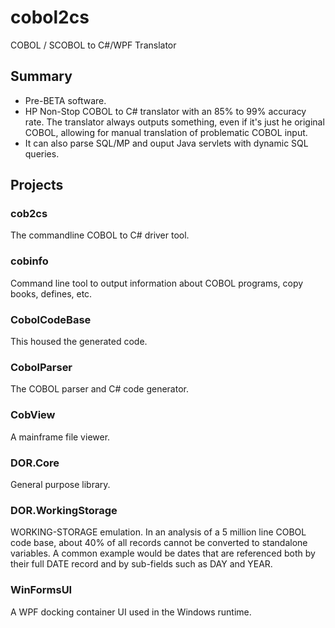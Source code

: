 # cobol2cs
COBOL / SCOBOL to C#/WPF Translator

## Summary

- Pre-BETA software.
- HP Non-Stop COBOL to C# translator with an 85% to 99% accuracy rate.  The translator always outputs something, even if it's just he original COBOL, allowing for manual translation of problematic COBOL input.
- It can also parse SQL/MP and ouput Java servlets with dynamic SQL queries.

## Projects

### cob2cs

The commandline COBOL to C# driver tool.

### cobinfo

Command line tool to output information about COBOL programs, copy books, defines, etc.

### CobolCodeBase

This housed the generated code.

### CobolParser

The COBOL parser and C# code generator.

### CobView

A mainframe file viewer.

### DOR.Core

General purpose library.

### DOR.WorkingStorage

WORKING-STORAGE emulation.  In an analysis of a 5 million line COBOL code base, about 40% of all records cannot be converted to standalone variables.  A common example would be dates that are referenced both by their full DATE record and by sub-fields such as DAY and YEAR.

### WinFormsUI

A WPF docking container UI used in the Windows runtime.
